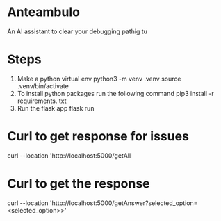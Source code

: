 # Anteambulo
An AI assistant to clear your debugging pathig tu

# Steps
1. Make a python virtual env
python3 -m venv .venv
source .venv/bin/activate
2. To install python packages run the following command
pip3 install -r requirements. txt 
3. Run the flask app
flask run

# Curl to get response for issues
curl --location 'http://localhost:5000/getAll

# Curl to get the response 
curl --location 'http://localhost:5000/getAnswer?selected_option=<selected_option>>'

